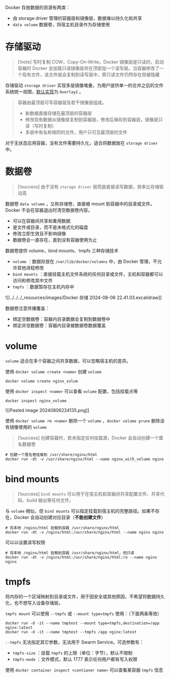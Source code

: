 Docker 存放数据的资源有两类：
* 由 storage driver 管理的容器层和镜像层，数据难以持久化和共享
*  `data volume`  数据卷，将宿主机目录作为存储使用
# 存储驱动

> [!note] 写时复制
> COW，Copy-On-Write。Docker 镜像层是只读的，启动容器时 Docker 会加载只读镜像层并在顶部加一个读写层。当容器修改了一个现有文件，该文件就会复制到读写层中，原只读文件仍然存在但被隐藏

存储驱动 `storage driver`  实现多层镜像堆叠，为用户提供单一的合并之后的文件系统统一视图，[默认实现](https://docs.docker.com/storage/storagedriver/select-storage-driver/)为 `Overlay2` 。

> 容器由最顶层可写容器层及若干镜像层组成。
>
> * 新数据直接存储在最顶层的容器层
> * 修改现有数据从镜像层复制到容器层，修改后保存到容器层，镜像层只读（写时复制）
> * 多层中有名称相同的文件，用户只可见最顶层的文件

对于无状态应用容器，没有文件需要持久化，适合将数据放在 `storage driver`  中。
# 数据卷

> [!success] 由于没有 `storage driver`  层而是直接读写数据，效率比存储驱动高

数据卷 `data volume` ，又称存储卷，直接被 mount 到容器中的目录或文件。Docker 不会在容器退出时清空数据卷内容。
* 可以在容器间共享和重用数据
* 是文件或目录，而不是未格式化的磁盘
* 修改立即生效且不影响镜像
* 数据卷会一直存在，直到没有容器使用为止

数据卷提供 volume，bind mounts、tmpfs 三种存储技术
*  `volume` ：数据存放在 `/var/lib/docker/volumns`  中，由 Docker 管理，不允许其他进程修改
*  `bind mounts` ：直接挂载主机文件系统的任何目录或文件，主机和容器都可以访问和修改其中文件
*  `tmpfs` ：数据暂存在主机内存中

![[../../../_resources/images/Docker 存储 2024-08-06 22.41.03.excalidraw]]

数据卷注意传播覆盖：
* 绑定空数据卷：容器内目录数据会复制到数据卷中
* 绑定非空数据卷：容器内目录被数据卷数据覆盖
# volume

 `volume`  适合在多个容器之间共享数据，可以忽略宿主机的差异。

使用 `docker volume create <name>`  创建 `volume` 

```shell
docker volume create nginx_volum
```

使用 `docker inspect <name>`  可以查看 `volume`  配置，包括挂载点等

```shell
docker inspect nginx_volume
```

 ![[Pasted image 20240806224135.png]] 

使用 `docker volume rm <name>`  删除一个 `volume` ，`docker volume prune`  删除没有镜像使用的 `volume` 

> [!success] 创建容器时，若未指定任何挂载源，Docker 会自动创建一个匿名数据卷

```shell
# 创建一个匿名卷挂载到 /usr/share/nginx/html
docker run -dt -v /usr/share/nginx/html --name nginx_with_volume nginx
```
# bind mounts

> [!success] `bind mounts`  可以用于在宿主机和容器间共享配置文件、共享代码、build 输出等任何文件。

与 `volume`  相似，但 `bind mounts`  可以指定挂载到宿主机的完整路径。如果不存在，Docker 会自动创建对应目录（**不能创建文件**）

```shell
# 将本地 /nginx/html 挂载到容器 /usr/share/nginx/html
docker run -dt -v /nginx/html:/usr/share/nginx/html --name nginx nginx
```

可以以设置读写权限

```shell
# 将本地 /nginx/html 挂载到容器 /usr/share/nginx/html，但只读
docker run -dt -v /nginx/html:/usr/share/nginx/html:ro --name nginx nginx
```
# tmpfs

将内存的一个区域映射到目录或文件，用于因安全或其他原因，不希望将数据持久化，也不想写入设备存储层。

 `tmpfs mount`  可以使用 `--tmpfs`  或 `--mount type=tmpfs`  使用：（下面两条等效）

```shell
docker run -d -it --name tmptest --mount type=tmpfs,destination=/app nginx:latest
docker run -d -it --name tmptest --tmpfs /app nginx:latest
```

 `--tmpfs`  无法指定其它参数，无法用于 Swarm Service。可选参数有：

*  `tmpfs-size` ：挂载 `tmpfs`  的上限（单位：字节），默认不限制
*  `tmpfs-mode` ：文件模式，默认 1777 表示任何用户都有写入权限

使用 `docker container inspect <contianer name>`  可以查看某容器 `tmpfs`  信息
